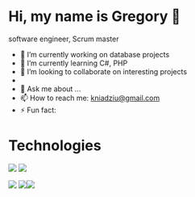 # Hi, my name is Gregory 👋

software engineer, Scrum master

<!--
**kniadziu/kniadziu** is a ✨ _special_ ✨ repository because its `README.md` (this file) appears on your GitHub profile.

Here are some ideas to get you started:
-->

- 🔭 I’m currently working on database projects 
- 🌱 I’m currently learning C#, PHP
- 👯 I’m looking to collaborate on interesting projects
- 
- 💬 Ask me about ...
- 📫 How to reach me: kniadziu@gmail.com
- ⚡ Fun fact: 

# Technologies
<img src="https://img.shields.io/badge/-HTML-red"> <img src= "https://img.shields.io/badge/-C Sharp-black">

<img src="https://img.shields.io/badge/-Java-Java"> <img src= "https://img.shields.io/badge/-CSS-yellow"><img src="https://img.shields.io/badge/-Vue.js-red">

